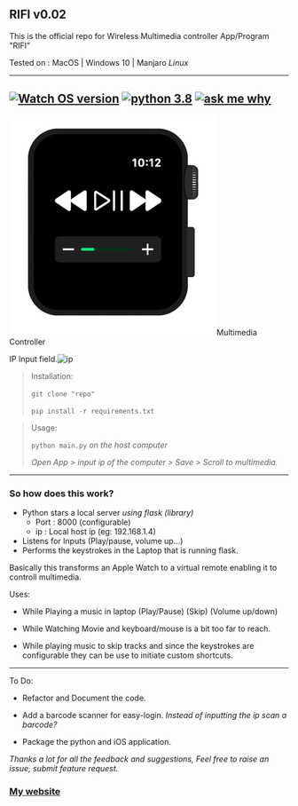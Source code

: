 ## **RIFI v0.02**
This is the official repo for Wireless Multimedia controller App/Program "RIFI"

Tested on : MacOS | Windows 10 | Manjaro *Linux*

---

##  [![Watch OS version](https://img.shields.io/badge/WatchOS-6.1-skyblue?style=flat)](https://www.apple.com/ca/watchos/watchos-6/)   [![python 3.8](https://img.shields.io/badge/Python-3.8.1-brightred?style=flat)](https://www.python.org/)   [![ask me why](https://img.shields.io/badge/Rifi-v0.02-purple?style=flat)](http://aayush.wtf)

![controlls](Images/controlls.png)Multimedia Controller


IP Input field.![ip](/Users/aayushpokharel/Desktop/RC/Rifi/Images/ip.png)


> Installation:
>
> `git clone "repo"`
>
> `pip install -r requirements.txt`



> Usage:
>
> `python main.py` *on the host computer*
>
> *Open App > input ip of the computer > Save > Scroll to multimedia.*



---

### So how does this work?

- Python stars a local server *using flask (library)* 
  - Port : 8000 (configurable)
  - ip : Local host ip (eg: 192.168.1.4)
- Listens for Inputs (Play/pause, volume up...)
- Performs the keystrokes in the Laptop that is running flask.



Basically this transforms an Apple Watch to a virtual remote enabling it to controll multimedia.

Uses:

- While Playing a music in laptop (Play/Pause) (Skip) (Volume up/down) 

- While Watching Movie and keyboard/mouse is a bit too far to reach.

- While playing music to skip tracks and since the keystrokes are configurable they can be use to initiate custom shortcuts.

---

To Do:

- Refactor and Document the code.

- Add a barcode scanner for easy-login. *Instead of inputting the ip scan a barcode?*

- Package the python and iOS application.

  

*Thanks a lot for all the feedback and suggestions, Feel free to raise an issue, submit feature request.*

### [My website](https://aayush.wtf)
